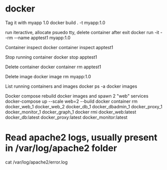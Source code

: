 # docker

Tag it with myapp 1.0
docker build . -t myapp:1.0

run iteractive, allocate psuedo tty, delete container after exit
docker run -it --rm --name apptest1 myapp:1.0

Container inspect
docker container inspect apptest1

Stop running container
docker stop apptest1

Delete container
docker container rm apptest1

Delete image
docker image rm myapp:1.0

List running containers and images
docker ps -a
docker images

Docker compose rebuild docker images and spawn 2 "web" services
docker-compose up --scale web=2 --build
docker container rm docker_web_1 docker_web_2 docker_db_1 docker_dbadmin_1 docker_proxy_1 docker_monitor_1 docker_graph_1
docker rmi docker_web:latest docker_db:latest docker_proxy:latest docker_monitor:latest

# Read apache2 logs, usually present in /var/log/apache2 folder
cat /var/log/apache2/error.log
